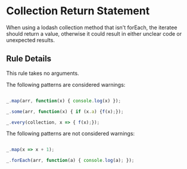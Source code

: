 # Collection Return Statement

When using a lodash collection method that isn't forEach, the iteratee should return a value, otherwise it could result in either unclear code or unexpected results.

## Rule Details

This rule takes no arguments.

The following patterns are considered warnings:

```js

_.map(arr, function(x) { console.log(x) });

_.some(arr, function(x) { if (x.a) {f(x);});

_.every(collection, x => { f(x);});

```

The following patterns are not considered warnings:

```js

_.map(x => x + 1);

_.forEach(arr, function(a) { console.log(a); });
 
```
